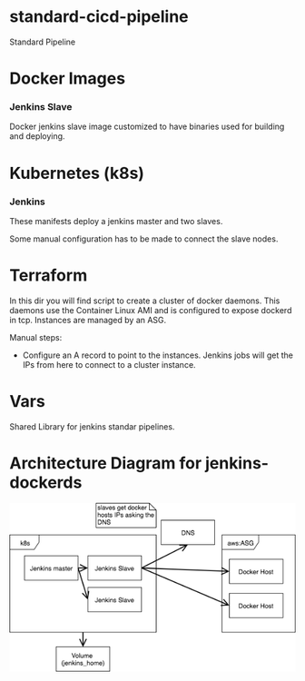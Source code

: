 # standard-cicd-pipeline
Standard Pipeline


# Docker Images

### Jenkins Slave

Docker jenkins slave image customized to have binaries used for building and deploying.

# Kubernetes (k8s)

### Jenkins

These manifests deploy a jenkins master and two slaves.

Some manual configuration has to be made to connect the slave nodes.

# Terraform

In this dir you will find script to create a cluster of docker daemons.
This daemons use the Container Linux AMI and is configured to expose dockerd in tcp.
Instances are managed by an ASG.

Manual steps:
-  Configure an A record to point to the instances. Jenkins jobs will get the
IPs from here to connect to a cluster instance.


# Vars

Shared Library for jenkins standar pipelines.


# Architecture Diagram for jenkins-dockerds

![jenkins-dockerds-architecture](docs/jenkins-ci-docker-arch.png)
